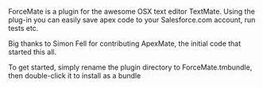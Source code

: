 ForceMate is a plugin for the awesome OSX text editor TextMate. Using the plug-in you can easily save apex code to your Salesforce.com account, run tests etc.

Big thanks to Simon Fell for contributing ApexMate, the initial code that started this all.

To get started, simply rename the plugin directory to ForceMate.tmbundle, then double-click it to install as a bundle
